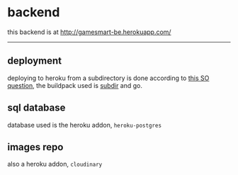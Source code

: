 # backend

this backend is at http://gamesmart-be.herokuapp.com/

___

## deployment

deploying to heroku from a subdirectory is done according to [this SO question](https://stackoverflow.com/questions/39197334/automated-heroku-deploy-from-subfolder), the buildpack used is [subdir](https://github.com/timanovsky/subdir-heroku-buildpack.git) and go.

## sql database

database used is the heroku addon, `heroku-postgres`

## images repo

also a heroku addon, `cloudinary`
